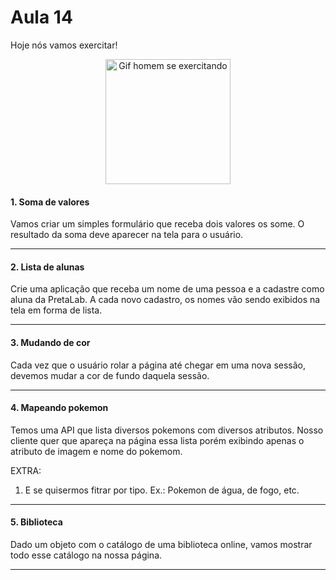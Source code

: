 # Aula 14

Hoje nós vamos exercitar!

<p align="center">
    <img alt="Gif homem se exercitando" src="https://anamaria.uol.com.br/amp-stories/6-dicas-para-treinar-em-casa/assets/11.gif" width=200 />
</p>

#### 1. Soma de valores
Vamos criar um simples formulário que receba dois valores os some. O resultado da soma deve aparecer na tela para o usuário.

---

#### 2. Lista de alunas
Crie uma aplicação que receba um nome de uma pessoa e a cadastre como aluna da PretaLab. A cada novo cadastro, os nomes vão sendo exibidos na tela em forma de lista.

---

#### 3. Mudando de cor
Cada vez que o usuário rolar a página até chegar em uma nova sessão, devemos mudar a cor de fundo daquela sessão.

---

#### 4. Mapeando pokemon
Temos uma API que lista diversos pokemons com diversos atributos. Nosso cliente quer que apareça na página essa lista porém exibindo apenas o atributo de imagem e nome do pokemom.

EXTRA:
1. E se quisermos fitrar por tipo. Ex.: Pokemon de água, de fogo, etc.

---

#### 5.  Biblioteca
Dado um objeto com o catálogo de uma biblioteca online, vamos mostrar todo esse catálogo na nossa página.

---